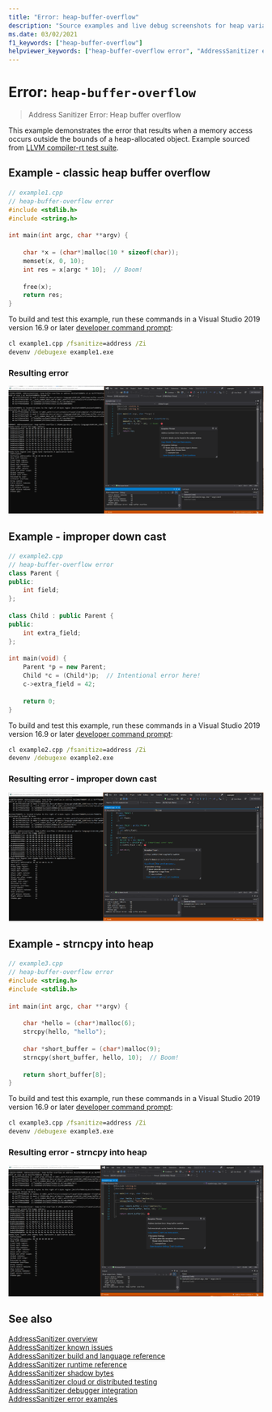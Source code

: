 ```yaml
---
title: "Error: heap-buffer-overflow"
description: "Source examples and live debug screenshots for heap variable overflow errors."
ms.date: 03/02/2021
f1_keywords: ["heap-buffer-overflow"]
helpviewer_keywords: ["heap-buffer-overflow error", "AddressSanitizer error heap-buffer-overflow"]
---
```

# Error: `heap-buffer-overflow`

> Address Sanitizer Error: Heap buffer overflow

This example demonstrates the error that results when a memory access occurs outside the bounds of a heap-allocated object. Example sourced from [LLVM compiler-rt test suite](https://github.com/llvm/llvm-project/tree/main/compiler-rt/test/asan/TestCases).

## Example - classic heap buffer overflow

```cpp
// example1.cpp
// heap-buffer-overflow error
#include <stdlib.h>
#include <string.h>

int main(int argc, char **argv) {

    char *x = (char*)malloc(10 * sizeof(char));
    memset(x, 0, 10);
    int res = x[argc * 10];  // Boom!

    free(x);
    return res;
}
```

To build and test this example, run these commands in a Visual Studio 2019 version 16.9 or later [developer command prompt](../build/building-on-the-command-line.md#developer_command_prompt_shortcuts):

```cmd
cl example1.cpp /fsanitize=address /Zi
devenv /debugexe example1.exe
```

### Resulting error

![Screenshot of debugger displaying error in example1](media/heap-buffer-overflow-example1.png)

## Example - improper down cast

```cpp
// example2.cpp
// heap-buffer-overflow error
class Parent {
public:
    int field;
};

class Child : public Parent {
public:
    int extra_field;
};

int main(void) {
    Parent *p = new Parent;
    Child *c = (Child*)p;  // Intentional error here!
    c->extra_field = 42;

    return 0;
}
```

To build and test this example, run these commands in a Visual Studio 2019 version 16.9 or later [developer command prompt](../build/building-on-the-command-line.md#developer_command_prompt_shortcuts):

```cmd
cl example2.cpp /fsanitize=address /Zi
devenv /debugexe example2.exe
```

### Resulting error - improper down cast

![Screenshot of debugger displaying error in example2](media/heap-buffer-overflow-example2.png)

## Example - strncpy into heap

```cpp
// example3.cpp
// heap-buffer-overflow error
#include <string.h>
#include <stdlib.h>

int main(int argc, char **argv) {

    char *hello = (char*)malloc(6);
    strcpy(hello, "hello");

    char *short_buffer = (char*)malloc(9);
    strncpy(short_buffer, hello, 10);  // Boom!

    return short_buffer[8];
}
```

To build and test this example, run these commands in a Visual Studio 2019 version 16.9 or later [developer command prompt](../build/building-on-the-command-line.md#developer_command_prompt_shortcuts):

```cmd
cl example3.cpp /fsanitize=address /Zi
devenv /debugexe example3.exe
```

### Resulting error - strncpy into heap

![Screenshot of debugger displaying error in example3](media/heap-buffer-overflow-example3.png)

## See also

[AddressSanitizer overview](./asan.md)\
[AddressSanitizer known issues](./asan-known-issues.md)\
[AddressSanitizer build and language reference](./asan-building.md)\
[AddressSanitizer runtime reference](./asan-runtime.md)\
[AddressSanitizer shadow bytes](./asan-shadowbytes.md)\
[AddressSanitizer cloud or distributed testing](./asan-offline-crash-dumps.md)\
[AddressSanitizer debugger integration](./asan-debugger-integration.md)\
[AddressSanitizer error examples](./asan-error-examples.md)
